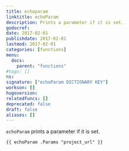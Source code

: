 ```yaml
---
title: echoparam
linktitle: echoParam
description: Prints a parameter if it is set.
godocref:
date: 2017-02-01
publishdate: 2017-02-01
lastmod: 2017-02-01
categories: [functions]
menu:
  docs:
    parent: "functions"
#tags: []
ns:
signature: ["echoParam DICTIONARY KEY"]
workson: []
hugoversion:
relatedfuncs: []
deprecated: false
draft: false
aliases: []
---
```


`echoParam` prints a parameter if it is set.

```
{{ echoParam .Params "project_url" }}
```
